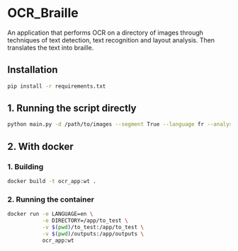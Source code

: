 # OCR_Braille
An application that performs OCR on a directory of images through techniques of text detection, text recognition and layout analysis. Then translates the text into braille.

## Installation


```bash
pip install -r requirements.txt
```

## 1. Running the script directly

```bash
python main.py -d /path/to/images --segment True --language fr --analyse False
```

## 2. With docker 

### 1. Building
```bash
docker build -t ocr_app:wt .
```
### 2. Running the container
```bash
docker run -e LANGUAGE=en \
           -e DIRECTORY=/app/to_test \
           -v $(pwd)/to_test:/app/to_test \
           -v $(pwd)/outputs:/app/outputs \
           ocr_app:wt

```




